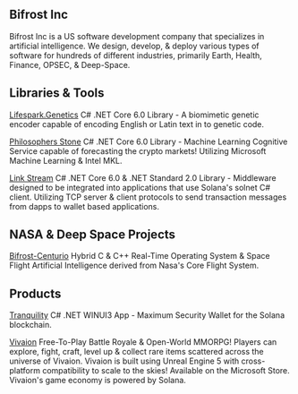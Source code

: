 ## Bifrost Inc
Bifrost Inc is a US software development company that specializes in artificial intelligence. We design, develop, & deploy various types of software for hundreds of different industries, primarily Earth, Health, Finance, OPSEC, & Deep-Space.
## Libraries & Tools
[Lifespark.Genetics](https://github.com/Bifrost-Technologies/Lifespark.Genetics) C# .NET Core 6.0 Library - A biomimetic genetic encoder capable of encoding English or Latin text in to genetic code.

[Philosophers Stone](https://github.com/Bifrost-Technologies/Philosophers-Stone) C# .NET Core 6.0 Library - Machine Learning Cognitive Service capable of forecasting the crypto markets! Utilizing Microsoft Machine Learning & Intel MKL.

[Link Stream](https://github.com/Bifrost-Technologies/Link-Stream) C# .NET Core 6.0 & .NET Standard 2.0 Library - Middleware designed to be integrated into applications that use Solana's solnet C# client. Utilizing TCP server & client protocols to send transaction messages from dapps to wallet based applications. 

## NASA & Deep Space Projects
[Bifrost-Centurio](https://github.com/Bifrost-Technologies/Bifrost-Centurio) Hybrid C & C++ Real-Time Operating System & Space Flight Artificial Intelligence derived from Nasa's Core Flight System.

## Products
[Tranquility](https://github.com/Bifrost-Technologies/Tranquility) C# .NET WINUI3 App - Maximum Security Wallet for the Solana blockchain.

[Vivaion](https://www.microsoft.com/en-us/p/vivaion-launcher/9NMVQ5W9LSJX?rtc=1&activetab=pivot:overviewtab) Free-To-Play Battle Royale & Open-World MMORPG! Players can explore, fight, craft, level up & collect rare items scattered across the universe of Vivaion. Vivaion is built using Unreal Engine 5 with cross-platform compatibility to scale to the skies! Available on the Microsoft Store. Vivaion's game economy is powered by Solana.

